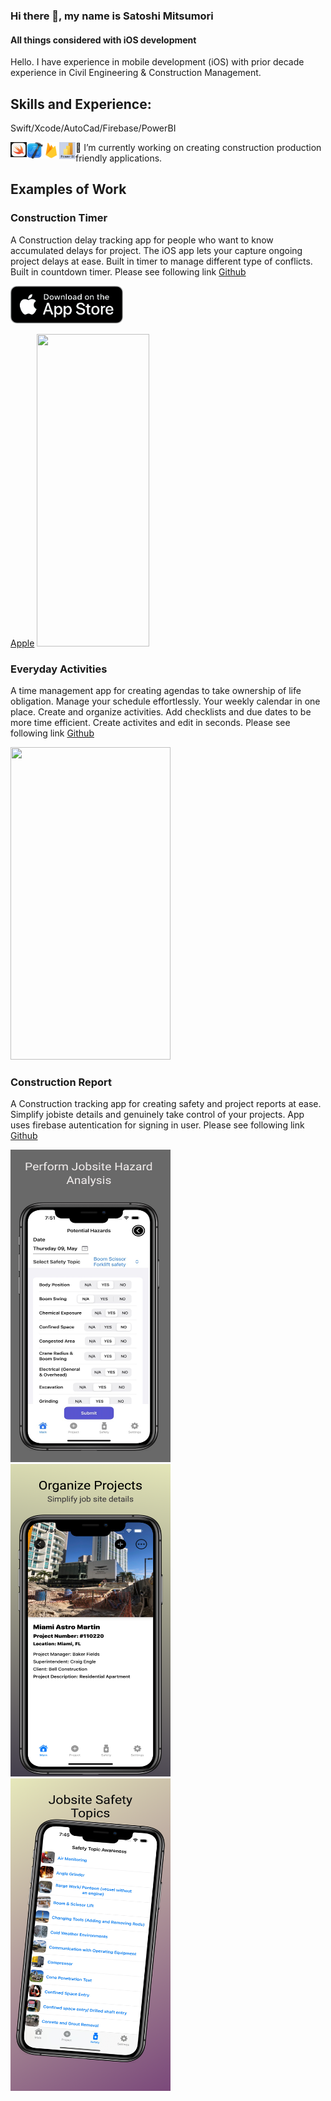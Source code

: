 ### Hi there 👋, my name is Satoshi Mitsumori
#### All things considered with iOS development



Hello. I have experience in mobile development (iOS) with prior decade experience in Civil Engineering & Construction Management. 

## Skills and Experience: 
Swift/Xcode/AutoCad/Firebase/PowerBI

<img align="left" alt="Visual Studio Code" width="26px" src="https://github.com/mitsumoristudio/satoshimitsumori/blob/53a1b38ebcf43c022788204003cefdabff5ec6ef/SwiftLogo.png" />
<img align="left" alt="Visual Studio Code" width="26px" src="https://github.com/mitsumoristudio/satoshimitsumori/blob/0ed046d36c281304bd3e624884ca04b92d5cc22c/Xcode_14_icon.png" />
<img align="left" alt="Visual Studio Code" width="26px" src="https://github.com/mitsumoristudio/satoshimitsumori/blob/da4c2fddef514c6d7df4a415f9a97c066d5b62ba/Firebase_icon.svg" />
<img align="left" alt="Visual Studio Code" width="26px" src="https://github.com/mitsumoristudio/satoshimitsumori/blob/d08c97304325b9052ddac9cd9ce2d2bb5276f184/powerbi.png" />

 🔭 I’m currently working on creating construction production friendly applications.

## Examples of Work

### Construction Timer

A Construction delay tracking app for people who want to know accumulated delays for project. The iOS app lets your capture ongoing project delays at ease. Built in timer to manage different type of conflicts. Built in countdown timer.  Please see following link [Github](https://github.com/mitsumoristudio/ConstructionTimer-)

<img src="https://github.com/mitsumoristudio/satoshimitsumori/blob/main/Download_on_the_App_Store_Badge_US-UK_blk_092917.jpg" width="180" height = "60" />

[Apple](https://apps.apple.com/us/app/construction-timer/id6480379704?platform=iphone)
<img src="https://github.com/mitsumoristudio/satoshimitsumori/blob/c9fb51805ca2413fd7a631af3fe4b848a5b37408/Construction%20Timer%20video%20clip.gif" width = "180" height = "500" />



### Everyday Activities

A time management app for creating agendas to take ownership of life obligation. Manage your schedule effortlessly. Your weekly calendar in one place. Create and organize activities. Add checklists and due dates to be more time efficient. Create activites and edit in seconds. Please see following link [Github](https://github.com/mitsumoristudio/DailyActivities-)

<img src="https://github.com/mitsumoristudio/satoshimitsumori/blob/4e44db2db5e8f570b82aae1cb9c837433fe63948/Daily%20Activity%20Intro.gif" width="256" height = "500" />

### Construction Report

A Construction tracking app for creating safety and project reports at ease. Simplify jobiste details and genuinely take control of your projects. App uses firebase autentication for signing in user.
Please see following link [Github](https://github.com/mitsumoristudio/DailyReport-)

<a ><img src="https://github.com/mitsumoristudio/satoshimitsumori/blob/b57a4f115044f5ec1110fc171244c84ffcb358a9/Screen3%20Resized.jpg" width= "256" height = "500" /></a>
<a ><img src="https://github.com/mitsumoristudio/satoshimitsumori/blob/b57a4f115044f5ec1110fc171244c84ffcb358a9/Apple%20iPhone%2011%20Pro-2%20resized.png" width= "256" height = "500" /></a>
<a ><img src="https://github.com/mitsumoristudio/satoshimitsumori/blob/05be2f5c81ad532af7c4974b48f2c5f27eb324c3/Apple%20iPhone%2011%20Pro-resized.png" width= "256" height = "500" /></a>


